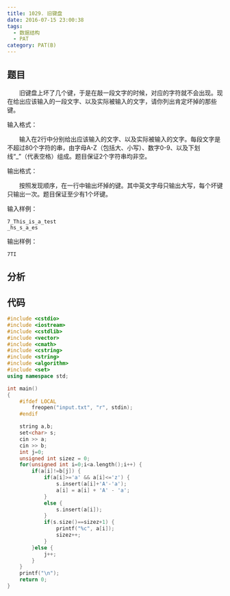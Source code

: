 ```yaml
---
title: 1029. 旧键盘
date: 2016-07-15 23:00:38
tags: 
  - 数据结构
  - PAT
category: PAT(B)
---
```


题目
---
&emsp;&emsp;旧键盘上坏了几个键，于是在敲一段文字的时候，对应的字符就不会出现。现在给出应该输入的一段文字、以及实际被输入的文字，请你列出肯定坏掉的那些键。

输入格式：

&emsp;&emsp;输入在2行中分别给出应该输入的文字、以及实际被输入的文字。每段文字是不超过80个字符的串，由字母A-Z（包括大、小写）、数字0-9、以及下划线“_”（代表空格）组成。题目保证2个字符串均非空。

输出格式：

&emsp;&emsp;按照发现顺序，在一行中输出坏掉的键。其中英文字母只输出大写，每个坏键只输出一次。题目保证至少有1个坏键。
<!--more-->
输入样例：

	7_This_is_a_test
	_hs_s_a_es
输出样例：

	7TI



分析
---

代码
---
```C++
#include <cstdio>
#include <iostream>
#include <cstdlib>
#include <vector>
#include <cmath>
#include <cstring>
#include <string>
#include <algorithm>
#include <set>
using namespace std;

int main()
{
    #ifdef LOCAL
        freopen("input.txt", "r", stdin);
    #endif

    string a,b;
    set<char> s;
    cin >> a;
    cin >> b;
    int j=0;
    unsigned int sizez = 0;
    for(unsigned int i=0;i<a.length();i++) {
        if(a[i]!=b[j]) {
            if(a[i]>='a' && a[i]<='z') {
                s.insert(a[i]+'A'-'a');
                a[i] = a[i] + 'A' - 'a';
            }
            else {
                s.insert(a[i]);
            }
            if(s.size()==sizez+1) {
                printf("%c", a[i]);
                sizez++;
            }
        }else {
            j++;
        }
    }
    printf("\n");
    return 0;
}
```